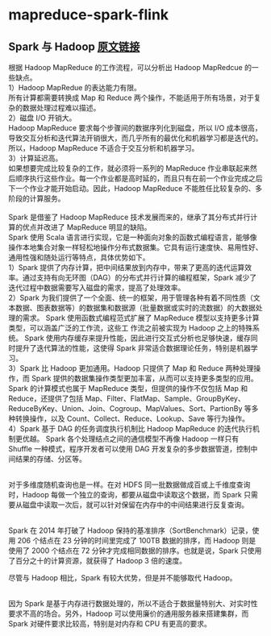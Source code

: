 # mapreduce-spark-flink
## Spark 与 Hadoop [原文链接](http://c.biancheng.net/view/3642.html)
根据 Hadoop MapReduce 的工作流程，可以分析出 Hadoop MapRedcue 的一些缺点。<br />
1）Hadoop MapRedue 的表达能力有限。<br />
所有计算都需要转换成 Map 和 Reduce 两个操作，不能适用于所有场景，对于复杂的数据处理过程难以描述。<br />
2）磁盘 I/O 开销大。<br />
Hadoop MapReduce 要求每个步骤间的数据序列化到磁盘，所以 I/O 成本很高，导致交互分析和迭代算法开销很大，而几乎所有的最优化和机器学习都是迭代的。所以，Hadoop MapReduce 不适合于交互分析和机器学习。<br />
3）计算延迟高。<br />
如果想要完成比较复杂的工作，就必须将一系列的 MapReduce 作业串联起来然后顺序执行这些作业。每一个作业都是高时延的，而且只有在前一个作业完成之后下一个作业才能开始启动。因此，Hadoop MapReduce 不能胜任比较复杂的、多阶段的计算服务。<br />
<br />
Spark 是借鉴了 Hadoop MapReduce 技术发展而来的，继承了其分布式并行计算的优点并改进了 MapReduce 明显的缺陷。<br />
Spark 使用 Scala 语言进行实现，它是一种面向对象的函数式编程语言，能够像操作本地集合对象一样轻松地操作分布式数据集。它具有运行速度快、易用性好、通用性强和随处运行等特点，具体优势如下。<br />
1）Spark 提供了内存计算，把中间结果放到内存中，带来了更高的迭代运算效率。通过支持有向无环图（DAG）的分布式并行计算的编程框架，Spark 减少了迭代过程中数据需要写入磁盘的需求，提高了处理效率。<br />
2）Spark 为我们提供了一个全面、统一的框架，用于管理各种有着不同性质（文本数据、图表数据等）的数据集和数据源（批量数据或实时的流数据）的大数据处理的需求。
Spark 使用函数式编程范式扩展了 MapReduce 模型以支持更多计算类型，可以涵盖广泛的工作流，这些工 作流之前被实现为 Hadoop 之上的特殊系统。
Spark 使用内存缓存来提升性能，因此进行交互式分析也足够快速，缓存同时提升了迭代算法的性能，这使得 Spark 非常适合数据理论任务，特别是机器学习。<br />
3）Spark 比 Hadoop 更加通用。Hadoop 只提供了 Map 和 Reduce 两种处理操作，而 Spark 提供的数据集操作类型更加丰富，从而可以支持更多类型的应用。
Spark 的计算模式也属于 MapReduce 类型，但提供的操作不仅包括 Map 和 Reduce，还提供了包括 Map、Filter、FlatMap、Sample、GroupByKey、ReduceByKey、Union、Join、Cogroup、MapValues、Sort、PartionBy 等多种转换操作，以及 Count、Collect、Reduce、Lookup、Save 等行为操作。<br />
4）Spark 基于 DAG 的任务调度执行机制比 Hadoop MapReduce 的迭代执行机制更优越。
Spark 各个处理结点之间的通信模型不再像 Hadoop 一样只有 Shuffle 一种模式，程序开发者可以使用 DAG 开发复杂的多步数据管道，控制中间结果的存储、分区等。<br /><br />

对于多维度随机查询也是一样。在对 HDFS 同一批数据做成百或上千维度查询时，Hadoop 每做一个独立的查询，都要从磁盘中读取这个数据，而 Spark 只需要从磁盘中读取一次后，就可以针对保留在内存中的中间结果进行反复查询。<br /><br />

Spark 在 2014 年打破了 Hadoop 保持的基准排序（SortBenchmark）记录，使用 206 个结点在 23 分钟的时间里完成了 100TB 数据的排序，而 Hadoop 则是使用了 2000 个结点在 72 分钟才完成相同数据的排序。也就是说，Spark 只使用了百分之十的计算资源，就获得了 Hadoop 3 倍的速度。<br />

尽管与 Hadoop 相比，Spark 有较大优势，但是并不能够取代 Hadoop。<br /><br />

因为 Spark 是基于内存进行数据处理的，所以不适合于数据量特别大、对实时性要求不高的场合。另外，Hadoop 可以使用廉价的通用服务器来搭建集群，而 Spark 对硬件要求比较高，特别是对内存和 CPU 有更高的要求。<br />
